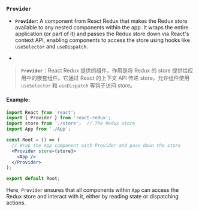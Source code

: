 ### `Provider`

- **`Provider`**: A component from React Redux that makes the Redux store available to any nested components within the app. It wraps the entire application (or part of it) and passes the Redux store down via React's context API, enabling components to access the store using hooks like `useSelector` and `useDispatch`.

- <audio src="..\..\mp3\__`Provider`___.mp3"></audio>

> **`Provider`**：React Redux 提供的组件，作用是将 Redux 的 store 提供给应用中的嵌套组件。它通过 React 的上下文 API 传递 store，允许组件使用 `useSelector` 和 `useDispatch` 等钩子访问 store。
>
> <audio src="..\..\mp3\`Provider`：Reac.mp3"></audio>

#### Example:

<audio src="..\..\mp3\这段代码的重点是 Provid.mp3"></audio>

```jsx
import React from 'react';
import { Provider } from 'react-redux';
import store from './store';  // The Redux store
import App from './App';

const Root = () => (
  // Wrap the App component with Provider and pass down the store
  <Provider store={store}>
    <App />
  </Provider>
);

export default Root;
```

Here, `Provider` ensures that all components within `App` can access the Redux store and interact with it, either by reading state or dispatching actions.

<audio src="..\..\mp3\Here, `Provider.mp3"></audio>